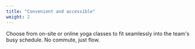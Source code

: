 ```yaml
---
title: "Convenient and accessible"
weight: 2
---
```


Choose from on-site or online yoga classes to fit seamlessly into the team's busy schedule. No commute, just flow.